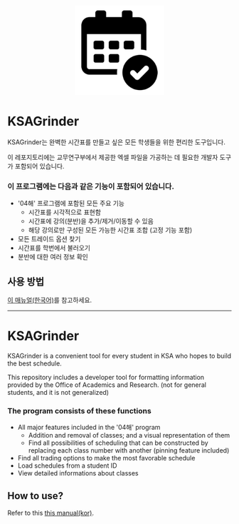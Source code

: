 <p align="center"><img src="/KSAGrinder/KSAGrinder.png" width="200" height="200"></p>

# KSAGrinder
KSAGrinder는 완벽한 시간표를 만들고 싶은 모든 학생들을 위한 편리한 도구입니다.

이 레포지토리에는 교무연구부에서 제공한 엑셀 파일을 가공하는 데 필요한 개발자 도구가 포함되어 있습니다.

### 이 프로그램에는 다음과 같은 기능이 포함되어 있습니다.
* '04해' 프로그램에 포함된 모든 주요 기능
  * 시간표를 시각적으로 표현함
  * 시간표에 강의(분반)을 추가/제거/이동할 수 있음
  * 해당 강의로만 구성된 모든 가능한 시간표 조합 (고정 기능 포함)
* 모든 트레이드 옵션 찾기
* 시간표를 학번에서 불러오기
* 분반에 대한 여러 정보 확인

## 사용 방법

[이 매뉴얼(한국어)](https://drive.google.com/file/d/1C4VUWx1e7CIcYHdCBf2nzULvRDlZXJzs/view?usp=sharing)를 참고하세요.

----

# KSAGrinder
KSAGrinder is a convenient tool for every student in KSA who hopes to build the best schedule.

This repository includes a developer tool for formatting information provided by the Office of Academics and Research. (not for general students, and it is not generalized)

### The program consists of these functions
* All major features included in the '04해' program
  * Addition and removal of classes; and a visual representation of them
  * Find all possibilities of scheduling that can be constructed by replacing each class number with another (pinning feature included)
* Find all trading options to make the most favorable schedule
* Load schedules from a student ID
* View detailed informations about classes

## How to use?

Refer to this [this manual(kor)](https://drive.google.com/file/d/1C4VUWx1e7CIcYHdCBf2nzULvRDlZXJzs/view?usp=sharing).
